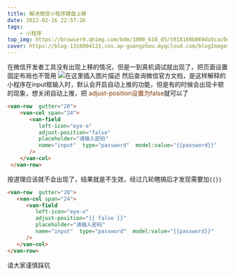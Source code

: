 ```yaml
---
title: 解决微信小程序键盘上移
date: 2022-02-16 22:57:26
tags:
    - 小程序 
top_img: https://browser9.qhimg.com/bdm/1000_618_85/t018160b069da5cac0d.jpg
cover: https://blog-1316004121.cos.ap-guangzhou.myqcloud.com/blogImages/IMG_20210323_152709.jpg
---
```

在微信开发者工具没有出现上移的情况，但是一到真机调试就出现了，把页面设置固定布局也不管用
![在这里插入图片描述](https://img-blog.csdnimg.cn/ee256319d57f47979e4671c18a10ffc1.png?x-oss-process=image/watermark,type_ZHJvaWRzYW5zZmFsbGJhY2s,shadow_50,text_Q1NETiBARm9hbeeVquiMhA==,size_14,color_FFFFFF,t_70,g_se,x_16)
然后查询微信官方文档，是这样解释的
小程序在input框输入时，默认会开启自动上推的功能，但是有的时候会出现卡顿的现象，想关闭自动上推，把
<label style="color:#843900">adjust-position设置为false</label>就可以了

```html
<van-row  gutter="20">
    <van-col span="24">
       <van-field
          left-icon="eye-o"
          adjust-position="false" 
          placeholder="请输入密码"
          name="input"  type="password"  model:value="{{password}}"
       />
    </van-col>
 </van-row>
```

按道理应该就不会出现了，结果就是不生效，经过几轮瞎搞后才发现需要加`{{}}`

```html
<van-row  gutter="20">
   <van-col span="24">
      <van-field
         left-icon="eye-o"
         adjust-position="{{ false }}" 
         placeholder="请输入密码"
         name="input"  type="password"  model:value="{{password}}"
      />
   </van-col>
</van-row>
```
请大家谨慎踩坑